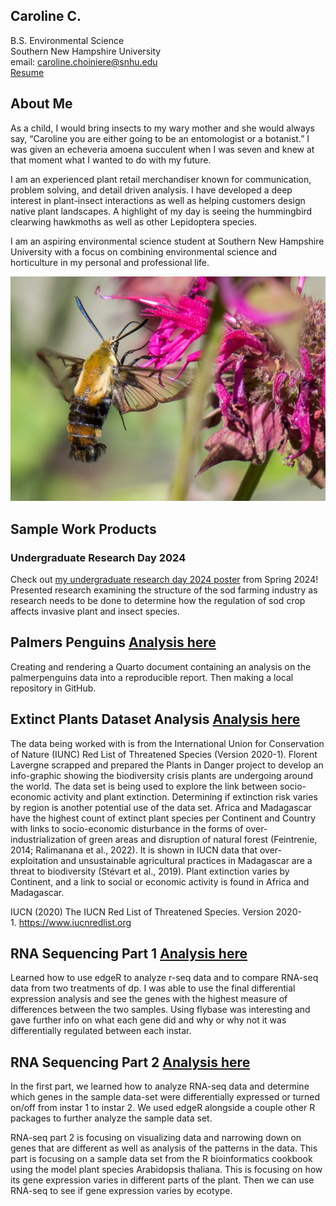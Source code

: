 ## Caroline C.
 B.S. Environmental Science <br/>
 Southern New Hampshire University <br/>
 email: caroline.choiniere@snhu.edu <br/>
 [Resume](https://github.com/caroline-choiniere/caroline-choiniere.github.io/blob/367007f269d4ef6fc9d3925fd4a1d8932b7957d4/Resume%20doc%20v.pdf) <br/>

## About Me
 
As a child, I would bring insects to my wary mother and she would always say, “Caroline you are either going to be an entomologist or a botanist.” I was given an echeveria amoena succulent when I was seven and knew at that moment what I wanted to do with my future.
 
I am an experienced plant retail merchandiser known for communication, problem solving, and detail driven analysis. I have developed a deep interest in plant-insect interactions as well as helping customers design native plant landscapes. A highlight of my day is seeing the hummingbird clearwing hawkmoths as well as other Lepidoptera species. 
 
I am an aspiring environmental science student at Southern New Hampshire University with a focus on combining environmental science and horticulture in my personal and professional life.

![CHM](https://github.com/caroline-choiniere/caroline-choiniere.github.io/blob/main/Snowberry-Clearwing-Moth-768x548.jpg?raw=true)

## Sample Work Products
### Undergraduate Research Day 2024
Check out [my undergraduate research day 2024 poster](https://hdl.handle.net/10474/3833) from Spring 2024!
Presented research examining the structure of the sod farming industry as research needs to be done to determine how the regulation of sod crop affects invasive plant and insect species.

## Palmers Penguins [Analysis here](https://caroline-choiniere.github.io/BioStat/PPHW3.html)
Creating and rendering a Quarto document containing an analysis on the palmerpenguins data into a reproducible report. Then making a local repository in GitHub.

## Extinct Plants Dataset Analysis [Analysis here](https://caroline-choiniere.github.io/BioStat/ExtPlaHW4.html)
The data being worked with is from the International Union for Conservation of Nature (IUNC) Red List of Threatened Species (Version 2020-1). Florent Lavergne scrapped and prepared the Plants in Danger project to develop an info-graphic showing the biodiversity crisis plants are undergoing around the world. The data set is being used to explore the link between socio-economic activity and plant extinction. Determining if extinction risk varies by region is another potential use of the data set. Africa and Madagascar have the highest count of extinct plant species per Continent and Country with links to socio-economic disturbance in the forms of over-industrialization of green areas and disruption of natural forest (Feintrenie, 2014; Ralimanana et al., 2022). It is shown in IUCN data that over-exploitation and unsustainable agricultural practices in Madagascar are a threat to biodiversity (Stévart et al., 2019). Plant extinction varies by Continent, and a link to social or economic activity is found in Africa and Madagascar.

IUCN (2020) The IUCN Red List of Threatened Species. Version 2020-1. https://www.iucnredlist.org

## RNA Sequencing Part 1 [Analysis here](https://caroline-choiniere.github.io/BioInformatics/RNAS1.3.html)
Learned how to use edgeR to analyze r-seq data and to compare RNA-seq data from two treatments of dp. I was able to use the final differential expression analysis and see the genes with the highest measure of differences between the two samples. Using flybase was interesting and gave further info on what each gene did and why or why not it was differentially regulated between each instar.

## RNA Sequencing Part 2 [Analysis here](https://caroline-choiniere.github.io/BioInformatics/RNAsedII.at.html)
In the first part, we learned how to analyze RNA-seq data and determine which genes in the sample data-set were differentially expressed or turned on/off from instar 1 to instar 2. We used edgeR alongside a couple other R packages to further analyze the sample data set.

RNA-seq part 2 is focusing on visualizing data and narrowing down on genes that are different as well as analysis of the patterns in the data. This part is focusing on a sample data set from the R bioinformatics cookbook using the model plant species Arabidopsis thaliana. This is focusing on how its gene expression varies in different parts of the plant. Then we can use RNA-seq to see if gene expression varies by ecotype.
